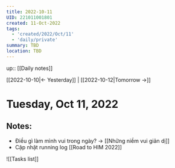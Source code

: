 ```yaml
---
title: 2022-10-11
UID: 221011001801
created: 11-Oct-2022
tags:
  - 'created/2022/Oct/11'
  - 'daily/private'
summary: TBD
location: TBD
---
```

up:: [[Daily notes]]

[[2022-10-10|<- Yesterday]] | [[2022-10-12|Tomorrow ->]]
# Tuesday, Oct 11, 2022

## Notes:

- Điều gì làm mình vui trong ngày? -> [[Những niềm vui giản dị]]
- Cập nhật running log [[Road to HIM 2022]]



![[Tasks list]]

